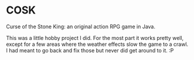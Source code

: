 # COSK
Curse of the Stone King: an original action RPG game in Java.

This was a little hobby project I did.  For the most part it works pretty well, except for a few areas where the weather effects slow the game to a crawl.  I had meant to go back and fix those but never did get around to it.  :P
